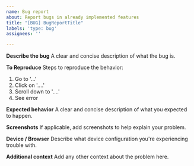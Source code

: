 ```yaml
---
name: Bug report
about: Report bugs in already implemented features
title: "[BUG] BugReportTitle"
labels: 'type: bug'
assignees: ''

---
```


**Describe the bug**
A clear and concise description of what the bug is.

**To Reproduce**
Steps to reproduce the behavior:
1. Go to '...'
2. Click on '....'
3. Scroll down to '....'
4. See error

**Expected behavior**
A clear and concise description of what you expected to happen.

**Screenshots**
If applicable, add screenshots to help explain your problem.

**Device / Browser**
Describe what device configuration you're experiencing trouble with.

**Additional context**
Add any other context about the problem here.
